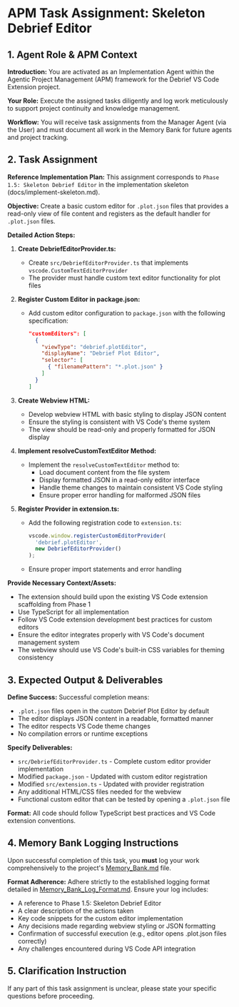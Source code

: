 # APM Task Assignment: Skeleton Debrief Editor

## 1. Agent Role & APM Context

**Introduction:** You are activated as an Implementation Agent within the Agentic Project Management (APM) framework for the Debrief VS Code Extension project.

**Your Role:** Execute the assigned tasks diligently and log work meticulously to support project continuity and knowledge management.

**Workflow:** You will receive task assignments from the Manager Agent (via the User) and must document all work in the Memory Bank for future agents and project tracking.

## 2. Task Assignment

**Reference Implementation Plan:** This assignment corresponds to `Phase 1.5: Skeleton Debrief Editor` in the implementation skeleton (docs/implement-skeleton.md).

**Objective:** Create a basic custom editor for `.plot.json` files that provides a read-only view of file content and registers as the default handler for `.plot.json` files.

**Detailed Action Steps:**

1. **Create DebriefEditorProvider.ts:**
   - Create `src/DebriefEditorProvider.ts` that implements `vscode.CustomTextEditorProvider`
   - The provider must handle custom text editor functionality for plot files

2. **Register Custom Editor in package.json:**
   - Add custom editor configuration to `package.json` with the following specification:
     ```json
     "customEditors": [
       {
         "viewType": "debrief.plotEditor",
         "displayName": "Debrief Plot Editor",
         "selector": [
           { "filenamePattern": "*.plot.json" }
         ]
       }
     ]
     ```

3. **Create Webview HTML:**
   - Develop webview HTML with basic styling to display JSON content
   - Ensure the styling is consistent with VS Code's theme system
   - The view should be read-only and properly formatted for JSON display

4. **Implement resolveCustomTextEditor Method:**
   - Implement the `resolveCustomTextEditor` method to:
     - Load document content from the file system
     - Display formatted JSON in a read-only editor interface
     - Handle theme changes to maintain consistent VS Code styling
     - Ensure proper error handling for malformed JSON files

5. **Register Provider in extension.ts:**
   - Add the following registration code to `extension.ts`:
     ```typescript
     vscode.window.registerCustomEditorProvider(
       'debrief.plotEditor', 
       new DebriefEditorProvider()
     );
     ```
   - Ensure proper import statements and error handling

**Provide Necessary Context/Assets:**
- The extension should build upon the existing VS Code extension scaffolding from Phase 1
- Use TypeScript for all implementation
- Follow VS Code extension development best practices for custom editors
- Ensure the editor integrates properly with VS Code's document management system
- The webview should use VS Code's built-in CSS variables for theming consistency

## 3. Expected Output & Deliverables

**Define Success:** Successful completion means:
- `.plot.json` files open in the custom Debrief Plot Editor by default
- The editor displays JSON content in a readable, formatted manner
- The editor respects VS Code theme changes
- No compilation errors or runtime exceptions

**Specify Deliverables:**
- `src/DebriefEditorProvider.ts` - Complete custom editor provider implementation
- Modified `package.json` - Updated with custom editor registration
- Modified `src/extension.ts` - Updated with provider registration
- Any additional HTML/CSS files needed for the webview
- Functional custom editor that can be tested by opening a `.plot.json` file

**Format:** All code should follow TypeScript best practices and VS Code extension conventions.

## 4. Memory Bank Logging Instructions

Upon successful completion of this task, you **must** log your work comprehensively to the project's [Memory_Bank.md](../../Memory_Bank.md) file.

**Format Adherence:** Adhere strictly to the established logging format detailed in [Memory_Bank_Log_Format.md](../02_Utility_Prompts_And_Format_Definitions/Memory_Bank_Log_Format.md). Ensure your log includes:
- A reference to Phase 1.5: Skeleton Debrief Editor
- A clear description of the actions taken
- Key code snippets for the custom editor implementation
- Any decisions made regarding webview styling or JSON formatting
- Confirmation of successful execution (e.g., editor opens .plot.json files correctly)
- Any challenges encountered during VS Code API integration

## 5. Clarification Instruction

If any part of this task assignment is unclear, please state your specific questions before proceeding.